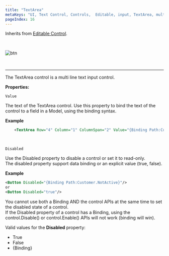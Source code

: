 ```yaml
---
title: "TextArea"
metaKeys: "UI, Text Control, Controls,  Editable, input, TextArea, multi line text, model, binding syntax"
pageIndex: 16
---
```


Inherits from [Editable Control](editablecontrol.md).

<br/>

![btn](https://profitbasedocs.blob.core.windows.net/images/text%20area.png)

<br/>

---

The TextArea control is a multi line text input control.
<br/>

**Properties:**
<br/>

`Value`

The text of the TextArea control. Use this property to bind the text of the control to a field in a Model, using the binding syntax.

**Example**

```xml
    <TextArea Row="4" Column="1" ColumnSpan="2" Value="{Binding Path:Customer.Notes}"/>
```

<br/>

`Disabled`

Use the Disabled property to disable a control or set it to read-only.  
The disabled property support data binding or an explicit value (true, false).

**Example**

```xml
<Button Disabled="{Binding Path:Customer.NotActive}"/>
or
<Button Disabled="true"/>
```

You cannot use both a Binding AND the control APIs at the same time to set the disabled state of a control.  
If the Disabled property of a control has a Binding, using the control.Disable() or control.Enable() APIs will not work (binding will win).

Valid values for the **Disabled** property:

- True
- False
- {Binding}
